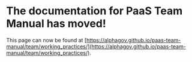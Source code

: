 
# The documentation for PaaS Team Manual has moved!
This page can now be found at [https://alphagov.github.io/paas-team-manual/team/working_practices/](https://alphagov.github.io/paas-team-manual/team/working_practices/).
